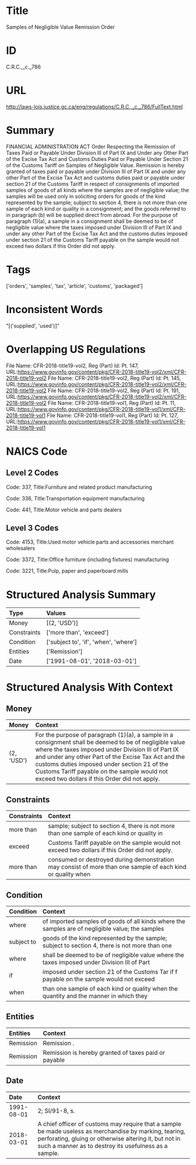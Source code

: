# Title
Samples of Negligible Value Remission Order


# ID
C.R.C.,_c._786

# URL
http://laws-lois.justice.gc.ca/eng/regulations/C.R.C.,_c._786/FullText.html


# Summary
FINANCIAL ADMINISTRATION ACT Order Respecting the Remission of Taxes Paid or Payable Under Division III of Part IX and Under any Other Part of the Excise Tax Act and Customs Duties Paid or Payable Under Section 21 of the Customs Tariff on Samples of Negligible Value.
Remission is hereby granted of taxes paid or payable under Division III of Part IX and under any other Part of the  Excise Tax Act  and customs duties paid or payable under section 21 of the  Customs Tariff  in respect of consignments of imported samples of goods of all kinds where the samples are of negligible value; the samples will be used only in soliciting orders for goods of the kind represented by the sample; subject to section 4, there is not more than one sample of each kind or quality in a consignment; and the goods referred to in paragraph (b) will be supplied direct from abroad.
For the purpose of paragraph (1)(a), a sample in a consignment shall be deemed to be of negligible value where the taxes imposed under Division III of Part IX and under any other Part of the  Excise Tax Act  and the customs duties imposed under section 21 of the  Customs Tariff  payable on the sample would not exceed two dollars if this Order did not apply.


# Tags
['orders', 'samples', 'tax', 'article', 'customs', 'packaged']


# Inconsistent Words
"[('supplied', 'used')]"


# Overlapping US Regulations
File Name: CFR-2018-title19-vol2, Reg (Part) Id: Pt. 147, URL:https://www.govinfo.gov/content/pkg/CFR-2018-title19-vol2/xml/CFR-2018-title19-vol2
File Name: CFR-2018-title19-vol2, Reg (Part) Id: Pt. 145, URL:https://www.govinfo.gov/content/pkg/CFR-2018-title19-vol2/xml/CFR-2018-title19-vol2
File Name: CFR-2018-title19-vol2, Reg (Part) Id: Pt. 191, URL:https://www.govinfo.gov/content/pkg/CFR-2018-title19-vol2/xml/CFR-2018-title19-vol2
File Name: CFR-2018-title19-vol1, Reg (Part) Id: Pt. 11, URL:https://www.govinfo.gov/content/pkg/CFR-2018-title19-vol1/xml/CFR-2018-title19-vol1
File Name: CFR-2018-title19-vol1, Reg (Part) Id: Pt. 127, URL:https://www.govinfo.gov/content/pkg/CFR-2018-title19-vol1/xml/CFR-2018-title19-vol1



# NAICS Code
## Level 2 Codes
Code: 337, Title:Furniture and related product manufacturing

Code: 336, Title:Transportation equipment manufacturing

Code: 441, Title:Motor vehicle and parts dealers




## Level 3 Codes
Code: 4153, Title:Used motor vehicle parts and accessories merchant wholesalers

Code: 3372, Title:Office furniture (including fixtures) manufacturing

Code: 3221, Title:Pulp, paper and paperboard mills







# Structured Analysis Summary
| Type        | Values                                |
|:------------|:--------------------------------------|
| Money       | [(2, 'USD')]                          |
| Constraints | ['more than', 'exceed']               |
| Condition   | ['subject to', 'if', 'when', 'where'] |
| Entities    | ['Remission']                         |
| Date        | ['1991-08-01', '2018-03-01']          |


# Structured Analysis With Context
 


## Money
| Money      | Context                                                                                                                                                                                                                                                                                                                                                                 |
|:-----------|:------------------------------------------------------------------------------------------------------------------------------------------------------------------------------------------------------------------------------------------------------------------------------------------------------------------------------------------------------------------------|
| (2, 'USD') | For the purpose of paragraph (1)(a), a sample in a consignment shall be deemed to be of negligible value where the taxes imposed under Division III of Part IX and under any other Part of the  Excise Tax Act  and the customs duties imposed under section 21 of the  Customs Tariff  payable on the sample would not exceed two dollars if this Order did not apply. |


## Constraints
| Constraints   | Context                                                                                                     |
|:--------------|:------------------------------------------------------------------------------------------------------------|
| more than     | sample; subject to section 4, there is not more than one sample of each kind or quality in                  |
| exceed        | Customs Tariff payable on the sample would not exceed  two dollars if this Order did not apply.             |
| more than     | consumed or destroyed during demonstration may consist of more than one sample of each kind or quality when |


## Condition
| Condition   | Context                                                                                          |
|:------------|:-------------------------------------------------------------------------------------------------|
| where       | of imported samples of goods of all kinds where the samples are of negligible value; the samples |
| subject to  | goods of the kind represented by the sample; subject to section 4, there is not more than one    |
| where       | shall be deemed to be of negligible value where the taxes imposed under Division III of Part     |
| if          | imposed under section 21 of the Customs Tar if f payable on the sample would not exceed          |
| when        | than one sample of each kind or quality when the quantity and the manner in which they           |


## Entities
| Entities   | Context                                              |
|:-----------|:-----------------------------------------------------|
| Remission  | Remission .                                          |
| Remission  | Remission is hereby granted of taxes paid or payable |


## Date
| Date       | Context                                                                                                                                                                                                                   |
|:-----------|:--------------------------------------------------------------------------------------------------------------------------------------------------------------------------------------------------------------------------|
| 1991-08-01 | 2; SI/91-8, s.                                                                                                                                                                                                            |
| 2018-03-01 | A chief officer of customs may require that a sample be made useless as merchandise by marking, tearing, perforating, gluing or otherwise altering it, but not in such a manner as to destroy its usefulness as a sample. |


